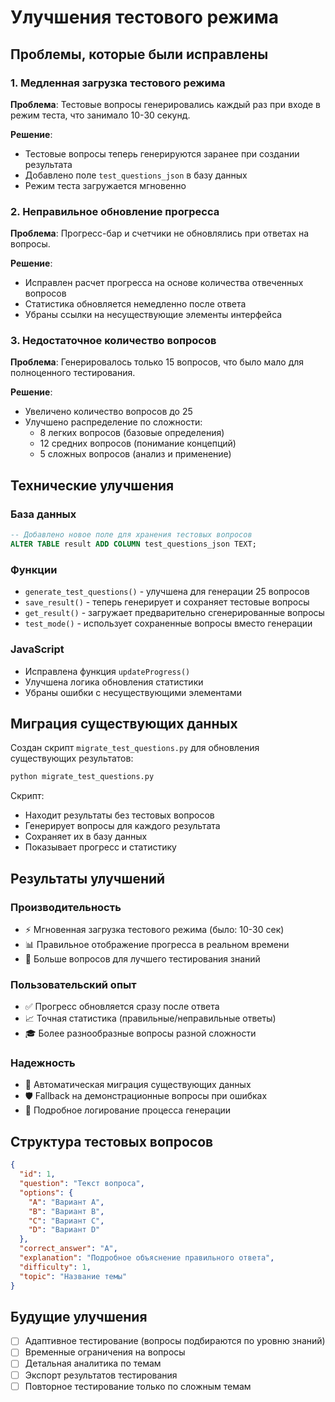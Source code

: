 # Улучшения тестового режима

## Проблемы, которые были исправлены

### 1. Медленная загрузка тестового режима
**Проблема**: Тестовые вопросы генерировались каждый раз при входе в режим теста, что занимало 10-30 секунд.

**Решение**: 
- Тестовые вопросы теперь генерируются заранее при создании результата
- Добавлено поле `test_questions_json` в базу данных
- Режим теста загружается мгновенно

### 2. Неправильное обновление прогресса
**Проблема**: Прогресс-бар и счетчики не обновлялись при ответах на вопросы.

**Решение**:
- Исправлен расчет прогресса на основе количества отвеченных вопросов
- Статистика обновляется немедленно после ответа
- Убраны ссылки на несуществующие элементы интерфейса

### 3. Недостаточное количество вопросов
**Проблема**: Генерировалось только 15 вопросов, что было мало для полноценного тестирования.

**Решение**:
- Увеличено количество вопросов до 25
- Улучшено распределение по сложности:
  - 8 легких вопросов (базовые определения)
  - 12 средних вопросов (понимание концепций)
  - 5 сложных вопросов (анализ и применение)

## Технические улучшения

### База данных
```sql
-- Добавлено новое поле для хранения тестовых вопросов
ALTER TABLE result ADD COLUMN test_questions_json TEXT;
```

### Функции
- `generate_test_questions()` - улучшена для генерации 25 вопросов
- `save_result()` - теперь генерирует и сохраняет тестовые вопросы
- `get_result()` - загружает предварительно сгенерированные вопросы
- `test_mode()` - использует сохраненные вопросы вместо генерации

### JavaScript
- Исправлена функция `updateProgress()`
- Улучшена логика обновления статистики
- Убраны ошибки с несуществующими элементами

## Миграция существующих данных

Создан скрипт `migrate_test_questions.py` для обновления существующих результатов:

```bash
python migrate_test_questions.py
```

Скрипт:
- Находит результаты без тестовых вопросов
- Генерирует вопросы для каждого результата
- Сохраняет их в базу данных
- Показывает прогресс и статистику

## Результаты улучшений

### Производительность
- ⚡ Мгновенная загрузка тестового режима (было: 10-30 сек)
- 📊 Правильное отображение прогресса в реальном времени
- 🎯 Больше вопросов для лучшего тестирования знаний

### Пользовательский опыт
- ✅ Прогресс обновляется сразу после ответа
- 📈 Точная статистика (правильные/неправильные ответы)
- 🎓 Более разнообразные вопросы разной сложности

### Надежность
- 🔄 Автоматическая миграция существующих данных
- 🛡️ Fallback на демонстрационные вопросы при ошибках
- 📝 Подробное логирование процесса генерации

## Структура тестовых вопросов

```json
{
  "id": 1,
  "question": "Текст вопроса",
  "options": {
    "A": "Вариант A",
    "B": "Вариант B", 
    "C": "Вариант C",
    "D": "Вариант D"
  },
  "correct_answer": "A",
  "explanation": "Подробное объяснение правильного ответа",
  "difficulty": 1,
  "topic": "Название темы"
}
```

## Будущие улучшения

- [ ] Адаптивное тестирование (вопросы подбираются по уровню знаний)
- [ ] Временные ограничения на вопросы
- [ ] Детальная аналитика по темам
- [ ] Экспорт результатов тестирования
- [ ] Повторное тестирование только по сложным темам